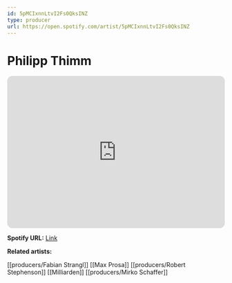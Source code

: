 ```yaml
---
id: 5pMCIxnnLtvI2Fs0QksINZ
type: producer
url: https://open.spotify.com/artist/5pMCIxnnLtvI2Fs0QksINZ
---
```

# Philipp Thimm

<iframe style="border-radius:12px" src="https://open.spotify.com/embed/artist/5pMCIxnnLtvI2Fs0QksINZ" width="100%" height="352" frameBorder="0" allowfullscreen="" allow="autoplay; clipboard-write; encrypted-media; fullscreen; picture-in-picture" loading="lazy"></iframe>

**Spotify URL:** [Link](https://open.spotify.com/artist/5pMCIxnnLtvI2Fs0QksINZ)

**Related artists:**

[[producers/Fabian Strangl]]
[[Max Prosa]]
[[producers/Robert Stephenson]]
[[Milliarden]]
[[producers/Mirko Schaffer]]
